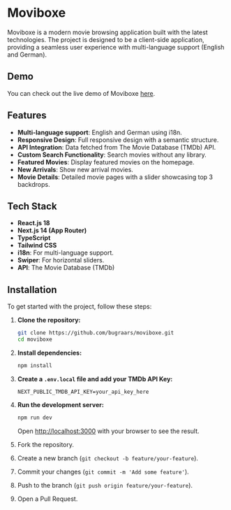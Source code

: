 # Moviboxe

Moviboxe is a modern movie browsing application built with the latest technologies. The project is designed to be a client-side application, providing a seamless user experience with multi-language support (English and German).

## Demo

You can check out the live demo of Moviboxe [here](https://moviboxe.vercel.app/de).

## Features

- **Multi-language support**: English and German using i18n.
- **Responsive Design**: Full responsive design with a semantic structure.
- **API Integration**: Data fetched from The Movie Database (TMDb) API.
- **Custom Search Functionality**: Search movies without any library.
- **Featured Movies**: Display featured movies on the homepage.
- **New Arrivals**: Show new arrival movies.
- **Movie Details**: Detailed movie pages with a slider showcasing top 3 backdrops.

## Tech Stack

- **React.js 18**
- **Next.js 14 (App Router)**
- **TypeScript**
- **Tailwind CSS**
- **i18n**: For multi-language support.
- **Swiper**: For horizontal sliders.
- **API**: The Movie Database (TMDb)

## Installation

To get started with the project, follow these steps:

1. **Clone the repository:**
    ```bash
    git clone https://github.com/bugraars/moviboxe.git
    cd moviboxe
    ```

2. **Install dependencies:**
    ```bash
    npm install
    ```

3. **Create a `.env.local` file and add your TMDb API Key:**
    ```env
    NEXT_PUBLIC_TMDB_API_KEY=your_api_key_here
    ```

4. **Run the development server:**
    ```bash
    npm run dev
    ```
    Open [http://localhost:3000](http://localhost:3000) with your browser to see the result.

1. Fork the repository.
2. Create a new branch (`git checkout -b feature/your-feature`).
3. Commit your changes (`git commit -m 'Add some feature'`).
4. Push to the branch (`git push origin feature/your-feature`).
5. Open a Pull Request.


